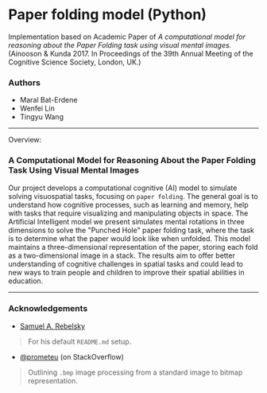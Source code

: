 # Paper folding model (Python)

Implementation based on Academic Paper of *A computational model for reasoning about the Paper Folding task using visual mental images.* 
(Ainooson & Kunda 2017. In Proceedings of the 39th Annual Meeting of the Cognitive Science Society, London, UK.)

### Authors

* Maral Bat-Erdene
* Wenfei Lin
* Tingyu Wang

---

Overview:

### A Computational Model for Reasoning About the Paper Folding Task Using Visual Mental Images

Our project develops a computational cognitive (AI) model to simulate solving visuospatial tasks, focusing on ``paper folding``. The general goal is to understand how cognitive processes, such as learning and memory, help with tasks that require visualizing and manipulating objects in space. The Artificial Intelligent model we present simulates mental rotations in three dimensions to solve the "Punched Hole" paper folding task, where the task is to determine what the paper would look like when unfolded. This model maintains a three-dimensional representation of the paper, storing each fold as a two-dimensional image in a stack. The results aim to offer better understanding of cognitive challenges in spatial tasks and could lead to new ways to train people and children to improve their spatial abilities in education.

---

### Acknowledgements

- [Samuel A. Rebelsky](https://github.com/rebelsky)

> For his default ``README.md`` setup.

- [@prometeu](https://stackoverflow.com/a/46388479) (on StackOverflow)

> Outlining ``.bmp`` image processing from a standard image to bitmap representation.
